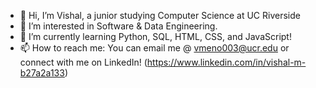 - 👋 Hi, I’m Vishal, a junior studying Computer Science at UC Riverside
- 👀 I’m interested in Software & Data Engineering.
- 🌱 I’m currently learning Python, SQL, HTML, CSS, and JavaScript!
- 📫 How to reach me: You can email me @ vmeno003@ucr.edu or connect with me on LinkedIn! (https://www.linkedin.com/in/vishal-m-b27a2a133)

<!---
vmeno0020/vmeno0020 is a ✨ special ✨ repository because its `README.md` (this file) appears on your GitHub profile.
You can click the Preview link to take a look at your changes.
--->
